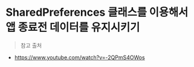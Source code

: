 # SharedPreferences 클래스를 이용해서 앱 종료전 데이터를 유지시키기
> 참고 출처
   - <https://www.youtube.com/watch?v=-2QPmS4OWos>
